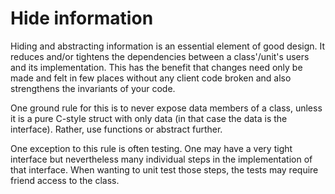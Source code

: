 # Hide information

Hiding and abstracting information is an essential element of good design. It reduces and/or tightens the dependencies between a class'/unit's users and its implementation. This has the benefit that changes need only be made and felt in few places without any client code broken and also strengthens the invariants of your code.

One ground rule for this is to never expose data members of a class, unless it is a pure C-style struct with only data (in that case the data is the interface). Rather, use functions or abstract further.

One exception to this rule is often testing. One may have a very tight interface but nevertheless many individual steps in the implementation of that interface. When wanting to unit test those steps, the tests may require friend access to the class.

